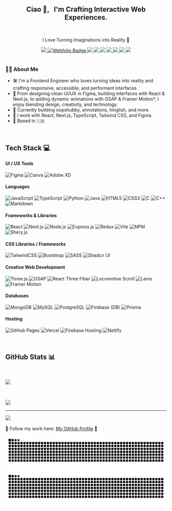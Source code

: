 <h2 align="center"> 
  Ciao 👋, &nbsp; I'm Crafting Interactive Web Experiences. 
</h2>

<br/>

<p align="center">
  I Love Turning Imaginations into Reality 🚀
</p>

<div align="center">
  <a href="https://linkedin.com/in/atishaytuli07" target="_blank">
    <img src="https://img.shields.io/badge/LinkedIn-%230077B5.svg?logo=linkedin&logoColor=white" />
  </a>
  <a href="https://atishayweb.vercel.app" target="_blank">
    <img src="https://img.shields.io/badge/Webfolio-%23E34F26?logo=vercel&logoColor=white&style=flat" alt="Webfolio Badge" />
  </a>
  <a href="https://layers.to/atishaytuli07" target="_blank">
    <img src="https://img.shields.io/badge/Layers-7C3AED?logo=stackshare&logoColor=white" />
  </a>
    <a href="https://atishaytuli.medium.com" target="_blank">
    <img src="https://img.shields.io/badge/Medium-12100E?logo=medium&logoColor=white" />
  </a>
  <a href="https://www.behance.net/atishaytuli07" target="_blank">
    <img src="https://img.shields.io/badge/Behance-1769FF?logo=behance&logoColor=white" />
  </a>
  <a href="https://dribbble.com/atishaytuli07" target="_blank">
    <img src="https://img.shields.io/badge/Dribbble-EA4C89?logo=dribbble&logoColor=white" />
  </a>
  <a href="https://uiverse.io/profile/atishaytuli07" target="_blank">
    <img src="https://img.shields.io/badge/Uiverse-5B3DF5?logo=css3&logoColor=white" />
  </a>
  <a href="https://me.muz.li/atishaytuli07" target="_blank">
    <img src="https://img.shields.io/badge/Muzli-FF3366?logo=materialdesign&logoColor=white" />
  </a>
  <a href="https://github.com/atishaytuli07" target="_blank">
    <img src="https://img.shields.io/badge/GitHub-181717?logo=github&logoColor=white" />
  </a>
</div>

<br/>

### 👨‍💻 About Me  

- 🛠 I'm a Frontend Engineer who loves turning ideas into reality and crafting responsive, accessible, and performant interfaces.  
- 🎨 From designing clean UI/UX in Figma, building interfaces with React & Next.js, to adding dynamic animations with GSAP & Framer Motion*, I enjoy blending design, creativity, and technology.  
- 🚀 Currently building oopshubby, annotations, hinglish, and more.  
- 🔧 I work with React, Next.js, TypeScript, Tailwind CSS, and Figma.  
- 📍 Based in 🇮🇳  

<br/>

## Tech Stack 💻 

#### UI / UX Tools
![Figma](https://img.shields.io/badge/Figma-F24E1E.svg?style=flat&logo=figma&logoColor=white) 
![Canva](https://img.shields.io/badge/Canva-00C4CC.svg?style=flat&logo=canva&logoColor=white)   ![Adobe XD](https://img.shields.io/badge/Adobe%20XD-FF61F6.svg?style=flat&logo=adobexd&logoColor=white)

#### Languages
![JavaScript](https://img.shields.io/badge/JavaScript-F7DF1E.svg?style=flat&logo=javascript&logoColor=black) 
![TypeScript](https://img.shields.io/badge/TypeScript-3178C6.svg?style=flat&logo=typescript&logoColor=white) 
![Python](https://img.shields.io/badge/Python-3776AB.svg?style=flat&logo=python&logoColor=white)
![Java](https://img.shields.io/badge/Java-FF5733.svg?style=flat&logo=openjdk&logoColor=white) 
![HTML5](https://img.shields.io/badge/HTML5-E34F26.svg?style=flat&logo=html5&logoColor=white) 
![CSS3](https://img.shields.io/badge/CSS3-1572B6.svg?style=flat&logo=css3&logoColor=white) 
![C](https://img.shields.io/badge/C-A8B9CC.svg?style=flat&logo=c&logoColor=black) 
![C++](https://img.shields.io/badge/C++-0096D6.svg?style=flat&logo=c%2B%2B&logoColor=white)
![Markdown](https://img.shields.io/badge/Markdown-4A90E2.svg?style=flat&logo=markdown&logoColor=white)

#### Frameworks & Libraries
![React](https://img.shields.io/badge/React-61DAFB.svg?style=flat&logo=react&logoColor=black)
![Next.js](https://img.shields.io/badge/Next.js-000000?style=flat&logo=next.js&logoColor=white) 
![Node.js](https://img.shields.io/badge/Node.js-339933?style=flat&logo=node.js&logoColor=white) 
![Express.js](https://img.shields.io/badge/Express.js-444444.svg?style=flat&logo=express&logoColor=white) 
![Redux](https://img.shields.io/badge/Redux-764ABC.svg?style=flat&logo=redux&logoColor=white)
![Vite](https://img.shields.io/badge/Vite-646CFF.svg?style=flat&logo=vite&logoColor=white) 
![NPM](https://img.shields.io/badge/NPM-CB3837.svg?style=flat&logo=npm&logoColor=white) 
![Shery.js](https://img.shields.io/badge/Shery.js-FF8800.svg?style=flat&logoColor=white)

#### CSS Libraries / Frameworks
![TailwindCSS](https://img.shields.io/badge/Tailwindcss-38B2AC.svg?style=flat&logo=tailwind-css&logoColor=white)
![Bootstrap](https://img.shields.io/badge/Bootstrap-7952B3.svg?style=flat&logo=bootstrap&logoColor=white) 
![SASS](https://img.shields.io/badge/Sass-CC6699.svg?style=flat&logo=sass&logoColor=white) 
![Shadcn UI](https://img.shields.io/badge/Shadcn_UI-000000.svg?style=flat&logoColor=white)

#### Creative Web Development
![Three.js](https://img.shields.io/badge/Three.js-000000.svg?style=flat&logo=three.js&logoColor=white)
![GSAP](https://img.shields.io/badge/GSAP-88CE02.svg?style=flat&logo=greensock&logoColor=black)
![React Three Fiber](https://img.shields.io/badge/React_Three_Fiber-0096FF.svg?style=flat&logo=react&logoColor=61DAFB)
![Locomotive Scroll](https://img.shields.io/badge/Locomotive_Scroll-8E44AD.svg?style=flat&logo=scrollreveal&logoColor=white)
![Lenis](https://img.shields.io/badge/Lenis-06B6D4.svg?style=flat&logo=airplayvideo&logoColor=white)
![Framer Motion](https://img.shields.io/badge/Framer_Motion-0055FF.svg?style=flat&logo=framer&logoColor=white)

#### Databases
![MongoDB](https://img.shields.io/badge/MongoDB-47A248.svg?style=flat&logo=mongodb&logoColor=white) 
![MySQL](https://img.shields.io/badge/MySQL-4479A1.svg?style=flat&logo=mysql&logoColor=white)
![PostgreSQL](https://img.shields.io/badge/PostgreSQL-336791.svg?style=flat&logo=postgresql&logoColor=white)
![Firebase (DB)](https://img.shields.io/badge/Firebase-FFCA28.svg?style=flat&logo=firebase&logoColor=black) 
![Prisma](https://img.shields.io/badge/Prisma-2D3748.svg?style=flat&logo=prisma&logoColor=white)

#### Hosting
![GitHub Pages](https://img.shields.io/badge/GitHub_Pages-327FC7.svg?style=flat&logo=github&logoColor=white)
![Vercel](https://img.shields.io/badge/Vercel-000000.svg?style=flat&logo=vercel&logoColor=white)
![Firebase Hosting](https://img.shields.io/badge/Firebase_Hosting-FFCA28.svg?style=flat&logo=firebase&logoColor=black) 
![Netlify](https://img.shields.io/badge/Netlify-00C7B7.svg?style=flat&logo=netlify&logoColor=white)

<br/>

## GitHub Stats 📊 
<br/>

![](https://github-readme-streak-stats.herokuapp.com/?user=atishaytuli07&theme=default_repocard&hide_border=true)

<br/>

![](https://github-readme-stats.vercel.app/api/top-langs/?username=atishaytuli07&theme=default_repocard&hide_border=true&include_all_commits=true&count_private=false&layout=compact)

---

[![](https://visitcount.itsvg.in/api?id=atishaytuli07&icon=0&color=0)](https://visitcount.itsvg.in)

🌟 Follow my work here: [My GitHub Profile](https://github.com/atishaytuli07) 🚀

![github contribution grid snake animation](https://raw.githubusercontent.com/atishaytuli07/atishaytuli07/output/github-contribution-grid-snake-dark.svg#gh-dark-mode-only)
![github contribution grid snake animation](https://raw.githubusercontent.com/atishaytuli07/atishaytuli07/output/github-contribution-grid-snake.svg#gh-light-mode-only)
